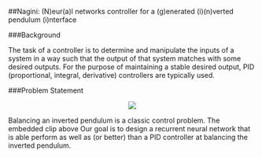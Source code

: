##Nagini: (N)eur(a)l networks controller for a (g)enerated (i)(n)verted pendulum (i)nterface


###Background

The task of a controller is to determine and manipulate the inputs of a system in a way such that the output of that system matches with some desired outputs. For the purpose of maintaining a stable desired output, PID (proportional, integral, derivative) controllers are typically used.

###Problem Statement
<p align="center">
  <img src="https://raw.githubusercontent.com/yukunlin/nagini/master/pid.gif">
</p>

Balancing an inverted pendulum is a classic control problem. The embedded clip above  Our goal is to design a recurrent neural network that is able perform as well as (or better) than a PID controller at balancing the inverted pendulum.


